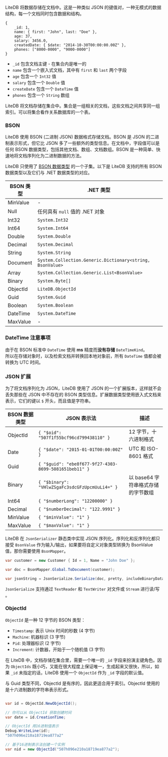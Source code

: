 LiteDB 将数据存储在文档中。这是一种类似 JSON 的键值对，一种无模式的数据结构，每一个文档同时包含数据和结构。

```JS
{
    _id: 1,
    name: { first: "John", last: "Doe" },
    age: 37,
    salary: 3456.0,
    createdDate: { $date: "2014-10-30T00:00:00.00Z" },
    phones: ["8000-0000", "9000-0000"]
}
```

- `_id` 包含文档主键 - 在集合内是唯一的
- `name` 包含一个嵌入式文档，其中有 `first` 和 `last` 两个字段
- `age` 包含一个 `Int32` 值
- `salary` 包含一个 `Double` 值
- `createDate` 包含一个 `DateTime` 值
- `phones` 包含一个 `String` 数组

LiteDB 将文档存储在集合中。集合是一组相关的文档，这些文档之间共享同一组索引。可以将集合看作关系数据库的一个表。

### BSON

LiteDB 使用 BSON (二进制 JSON) 数据格式存储文档。BSON 是 JSON 的二进制表示形式，但它比 JSON 多了一些额外的类型信息。在文档中，字段值可以是任何 BSON 数据类型，包括其他文档、数组、文档数组。BSON 是一种简单、快速地将文档序列化为二进制数据的方法。

LiteDB 只使用了 [BSON 数据类型](http://bsonspec.org/spec.html) 的一个子集。以下是 LiteDB 支持的所有 BSON 数据类型以及它们与 .NET 数据类型的对应。

|BSON 类型 |.NET 类型                                                   |
|----------|------------------------------------------------------------|
|MinValue  |-                                                           |
|Null      |任何具有 `null` 值的 .NET 对象                               |
|Int32     |`System.Int32`                                              |
|Int64     |`System.Int64`                                              |
|Double    |`System.Double`                                             |
|Decimal   |`System.Decimal`                                            |
|String    |`System.String`                                             |
|Document  |`System.Collection.Generic.Dictionary<string, BsonValue>`   |
|Array     |`System.Collection.Generic.List<BsonValue>`                 |
|Binary    |`System.Byte[]`                                             |
|ObjectId  |`LiteDB.ObjectId`                                           |
|Guid      |`System.Guid`                                               |
|Boolean   |`System.Boolean`                                            |
|DateTime  |`System.DateTime`                                           |
|MaxValue  |-                                                           |

### DateTime 注意事项
由于在 BSON 标准中 `DateTime` 使用 **ms** 精度而**没有存储** `DateTimeKind`。<br>
所以在存储对象时，以及检索文档并转换回本地对象前，所有 `DateTime` 值都会被转换为 UTC 时间。

### JSON 扩展

为了将文档序列化为 JSON，LiteDB 使用了 JSON 的一个扩展版本，这样就不会丢失那些在 JSON 中不存在的 BSON 类型信息。扩展数据类型使用嵌入式文档来表示，它们的键以 `$` 开头，而且值是字符串。

|BSON 数据类型  |JSON 表示法                                           |描述                               |
|--------------|------------------------------------------------------|-----------------------------------|
|ObjectId      |`{ "$oid": "507f1f55bcf96cd799438110" }`              |12 字节，十六进制格式                |
|Date          |`{ "$date": "2015-01-01T00:00:00Z" }`                 |UTC 和 ISO-8601 格式                |
|Guid          |`{ "$guid": "ebe8f677-9f27-4303-8699-5081651beb11" }` |                                   |
|Binary        |`{ "$binary": "VHlwZSgaFc3sdcGFzUpcmUuLi4=" }`        |以 base64 字符串格式存储的字节数组     |
|Int64         |`{ "$numberLong": "12200000" }`                       |                                   |
|Decimal       |`{ "$numberDecimal": "122.9991" }`                    |                                   |
|MinValue      |`{ "$minValue": "1" }`                                |                                   |
|MaxValue      |`{ "$maxValue": "1" }`                                |                                   |

LiteDB 在 `JsonSerializer` 静态类中实现 JSON 序列化。序列化和反序列化都只接受 `BsonValue` 作为输入/输出，如果要将自定义对象类型转换为 BsonValue 值，那你需要使用 `BsonMapper`。

```C#
var customer = new Customer { Id = 1, Name = "John Doe" };

var doc = BsonMapper.Global.ToDocument(customer);

var jsonString = JsonSerialize.Serialize(doc, pretty, includeBinaryData);
```

`JsonSerialize` 支持通过 `TextReader` 和 `TextWriter` 对文件或 `Stream` 进行读/写 。

### ObjectId

`ObjectId` 是一种 12 字节的 BSON 类型：

- `Timestamp`: 表示 Unix 时间的秒数 (4 字节)
- `Machine`: 机器标识 (3 字节)
- `Pid`: 处理器标识 (2 字节)
- `Increment`: 计数器，开始于一个随机值 (3 字节)

在 LiteDB 中，文档存储在集合里，需要一个唯一的 `_id` 字段来扮演主键角色。因为 `ObjectIds` 既小巧，又能在很大程度上保证唯一，生成起来又很快，所以，如果 `_id` 未指定的话，LiteDB 使用一个 `ObjectId` 作为 `_id` 字段的默认值。

与 Guid 类型不同，ObjectId 是有序的，因此更适合用于索引。ObjectId 使用的是十六进制数的字符串表示形式。

```C#

var id = ObjectId.NewObjectId();

// 你可以从 ObjectId 获取创建时间
var date = id.CreationTime;

// ObjectId 用16进制值表示
Debug.WriteLine(id);
"507h096e210a18719ea877a2"

// 基于16进制表示法创建一个实例
var nid = new ObjectId("507h096e210a18719ea877a2");
```